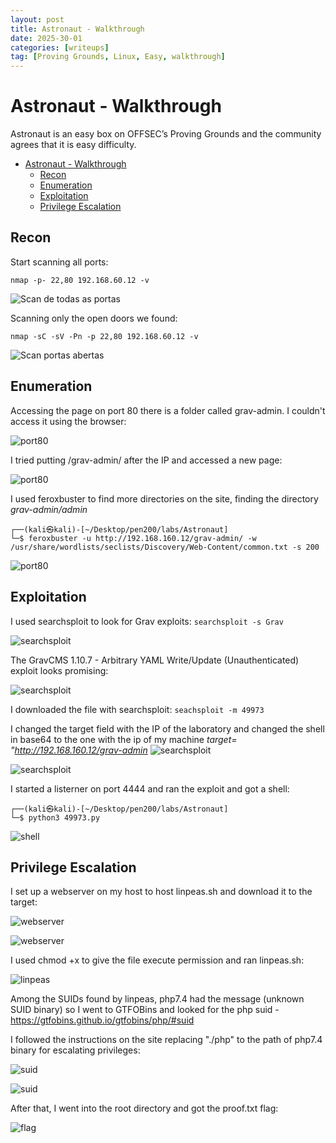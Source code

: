 ```yaml
---
layout: post
title: Astronaut - Walkthrough
date: 2025-30-01
categories: [writeups]
tag: [Proving Grounds, Linux, Easy, walkthrough]
---
```


# Astronaut - Walkthrough

Astronaut is an easy box on OFFSEC’s Proving Grounds and the community agrees that it is easy difficulty. 
- [Astronaut - Walkthrough](#astronaut---walkthrough)
  - [Recon](#recon)
  - [Enumeration](#enumeration)
  - [Exploitation](#exploitation)
  - [Privilege Escalation](#privilege-escalation)


## Recon
Start scanning all ports:
```
nmap -p- 22,80 192.168.60.12 -v
```
![Scan de todas as portas](/assets/images/Astronaut/1.png)

Scanning only the open doors we found:

```
nmap -sC -sV -Pn -p 22,80 192.168.60.12 -v
```

![Scan portas abertas](/assets/images/Astronaut/2.png)

## Enumeration

Accessing the page on port 80 there is a folder called grav-admin. I couldn't access it using the browser:

![port80](/assets/images/Astronaut/3.png)

I tried putting /grav-admin/ after the IP and accessed a new page:

![port80](/assets/images/Astronaut/4.png)

I used feroxbuster to find more directories on the site, finding the directory *grav-admin/admin* 

```
┌──(kali㉿kali)-[~/Desktop/pen200/labs/Astronaut]
└─$ feroxbuster -u http://192.168.160.12/grav-admin/ -w /usr/share/wordlists/seclists/Discovery/Web-Content/common.txt -s 200
```
![port80](/assets/images/Astronaut/5.png)

## Exploitation

I used searchsploit to look for Grav exploits:
`searchsploit -s Grav`

![searchsploit](/assets/images/Astronaut/6.png)

The GravCMS 1.10.7 - Arbitrary YAML Write/Update (Unauthenticated) exploit looks promising:

![searchsploit](/assets/images/Astronaut/15.png)

I downloaded the file with searchsploit:
`seachsploit -m 49973`


I changed the target field with the IP of the laboratory and changed the shell in base64 to the one with the ip of my machine
*target= "http://192.168.160.12/grav-admin*
![searchsploit](/assets/images/Astronaut/16.png)

![searchsploit](/assets/images/Astronaut/7.png)

I started a listerner on port 4444 and ran the exploit and got a shell:
```
┌──(kali㉿kali)-[~/Desktop/pen200/labs/Astronaut]
└─$ python3 49973.py 
```

![shell](/assets/images/Astronaut/8.png)

## Privilege Escalation
I set up a webserver on my host to host linpeas.sh and download it to the target:

![webserver](/assets/images/Astronaut/9.png)

![webserver](/assets/images/Astronaut/10.png)

I used chmod +x to give the file execute permission and ran linpeas.sh:

![linpeas](/assets/images/Astronaut/11.png)

Among the SUIDs found by linpeas, php7.4 had the message (unknown SUID binary) so I went to GTFOBins and looked for the php suid - https://gtfobins.github.io/gtfobins/php/#suid

I followed the instructions on the site replacing "./php" to the path of php7.4 binary for escalating privileges:

![suid](/assets/images/Astronaut/12.png)

![suid](/assets/images/Astronaut/13.png)

After that, I went into the root directory and got the proof.txt flag:

![flag](/assets/images/Astronaut/14.png)


